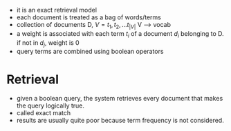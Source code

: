 - it is an exact retrieval model
- each document is treated as a bag of words/terms
- collection of documents D, $V = {t_1, t_2,... t_{|V|}}$
  V --> vocab
- a weight is associated with each term $t_i$ of a document $d_i$ belonging to D. if not in $d_j$, weight is 0  
- query terms are combined using boolean operators

# Retrieval
- given a boolean query, the system retrieves every document that makes the query logically true.
- called exact match
- results are usually quite poor because term frequency is not considered.


